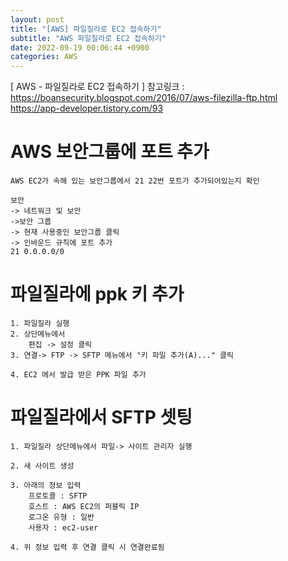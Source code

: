 ```yaml
---
layout: post
title: "[AWS] 파일질라로 EC2 접속하기"
subtitle: "AWS 파일질라로 EC2 접속하기"
date: 2022-09-19 00:06:44 +0900
categories: AWS
---
```

[ AWS - 파일질라로 EC2 접속하기 ]
	참고링크 : https://boansecurity.blogspot.com/2016/07/aws-filezilla-ftp.html
			https://app-developer.tistory.com/93

# AWS 보안그룹에 포트 추가
	AWS EC2가 속해 있는 보안그룹에서 21 22번 포트가 추가되어있는지 확인
	
	보안
	-> 네트워크 및 보안 
	->보안 그룹 
	-> 현재 사용중인 보안그룹 클릭
	-> 인바운드 규칙에 포트 추가
	21 0.0.0.0/0



# 파일질라에 ppk 키 추가

	1. 파일질라 실행
	2. 상단메뉴에서
		편집 -> 설정 클릭
	3. 연결-> FTP -> SFTP 메뉴에서 "키 파일 추가(A)..." 클릭
	
	4. EC2 에서 발급 받은 PPK 파일 추가

# 파일질라에서 SFTP 셋팅
	
	1. 파일질라 상단메뉴에서 파일-> 사이트 관리자 실행

	2. 새 사이트 생성

	3. 아래의 정보 입력
		프로토콜 : SFTP
		호스트 : AWS EC2의 퍼블릭 IP
		로그온 유형 : 일반
		사용자 : ec2-user
	
	4. 위 정보 입력 후 연결 클릭 시 연결완료됨
